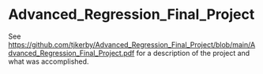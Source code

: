 # Advanced_Regression_Final_Project

See https://github.com/tjkerby/Advanced_Regression_Final_Project/blob/main/Advanced_Regression_Final_Project.pdf for a description of the project and what was accomplished.
